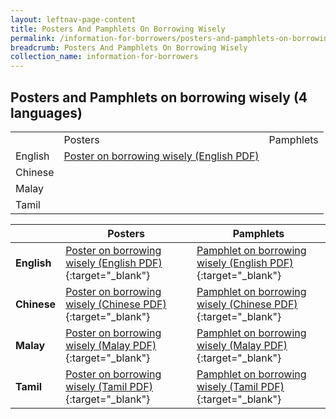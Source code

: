 ```yaml
---
layout: leftnav-page-content
title: Posters And Pamphlets On Borrowing Wisely
permalink: /information-for-borrowers/posters-and-pamphlets-on-borrowing-wisely/
breadcrumb: Posters And Pamphlets On Borrowing Wisely
collection_name: information-for-borrowers
---
```


Posters and Pamphlets on borrowing wisely (4 languages)
---

<table>
  <tr>
    <td></td>
    <td>Posters</td>
    <td>Pamphlets</td>
  </tr>
   <tr>
    <td>English</td>
     <td><a href="/files/PosteronborrowingwiselyEnglish.pdf" target="_blank">Poster on borrowing wisely (English PDF)</a></td>
    <td></td>
  </tr>
   <tr>
    <td>Chinese</td>
    <td></td>
    <td></td>
  </tr>
  <tr>
    <td>Malay</td>
    <td></td>
    <td></td>
  </tr>
  <tr>
    <td>Tamil</td>
    <td></td>
    <td></td>
  </tr>
</table>

|       |Posters|Pamphlets|
|-------|-------|---------
|**English**|[Poster on borrowing wisely (English PDF)](/files/PosteronborrowingwiselyEnglish.pdf){:target="_blank"}|[Pamphlet on borrowing wisely (English PDF)](/files/PamphletonborrowingwiselyEnglish.pdf){:target="_blank"}|
|**Chinese**|[Poster on borrowing wisely (Chinese PDF)](/files/PosteronborrowingwiselyChinese.pdf){:target="_blank"}|[Pamphlet on borrowing wisely (Chinese PDF)](/files/PamphletonborrowingwiselyChinese.pdf){:target="_blank"}|
|**Malay**|[Poster on borrowing wisely (Malay PDF)](/files/PosteronborrowingwiselyMalay.pdf){:target="_blank"}|[Pamphlet on borrowing wisely (Malay PDF)](/files/PamphletonborrowingwiselyMalay.pdf){:target="_blank"}|
|**Tamil**|[Poster on borrowing wisely (Tamil PDF)](/files/PosteronborrowingwiselyTamil.pdf){:target="_blank"}|[Pamphlet on borrowing wisely (Tamil PDF)](/files/PamphletonborrowingwiselyTamil.pdf){:target="_blank"}|

